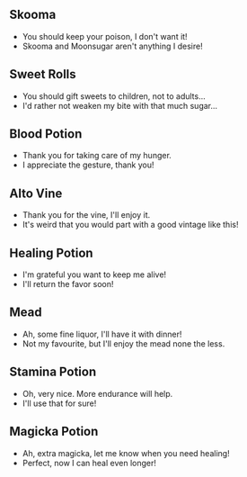 ## Skooma

- You should keep your poison, I don't want it!
- Skooma and Moonsugar aren't anything I desire!

## Sweet Rolls

- You should gift sweets to children, not to adults...
- I'd rather not weaken my bite with that much sugar...

## Blood Potion

- Thank you for taking care of my hunger.
- I appreciate the gesture, thank you!

## Alto Vine

- Thank you for the vine, I'll enjoy it.
- It's weird that you would part with a good vintage like this!

## Healing Potion

- I'm grateful you want to keep me alive!
- I'll return the favor soon!

## Mead

- Ah, some fine liquor, I'll have it with dinner!
- Not my favourite, but I'll enjoy the mead none the less.

## Stamina Potion

- Oh, very nice. More endurance will help.
- I'll use that for sure!

## Magicka Potion

- Ah, extra magicka, let me know when you need healing!
- Perfect, now I can heal even longer!
